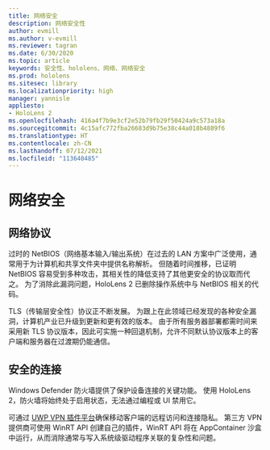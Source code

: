 ```yaml
---
title: 网络安全
description: 网络安全性
author: evmill
ms.author: v-evmill
ms.reviewer: tagran
ms.date: 6/30/2020
ms.topic: article
keywords: 安全性、hololens、网络、网络安全
ms.prod: hololens
ms.sitesec: library
ms.localizationpriority: high
manager: yannisle
appliesto:
- HoloLens 2
ms.openlocfilehash: 416a4f7b9e3cf2e52b79fb29f50424a9c573a18a
ms.sourcegitcommit: 4c15afc772fba26683d9b75e38c44a018b4889f6
ms.translationtype: HT
ms.contentlocale: zh-CN
ms.lasthandoff: 07/12/2021
ms.locfileid: "113640485"
---
```

# <a name="network-security"></a>网络安全

## <a name="network-protocols"></a>网络协议

过时的 NetBIOS（网络基本输入/输出系统）在过去的 LAN 方案中广泛使用，通常用于为计算机和共享文件夹中提供名称解析。 但随着时间推移，已证明 NetBIOS 容易受到多种攻击，其相关性的降低支持了其他更安全的协议取而代之。 为了消除此漏洞问题，HoloLens 2 已删除操作系统中与 NetBIOS 相关的代码。

TLS（传输层安全性）协议正不断发展。 为跟上在此领域已经发现的各种安全漏洞，计算机产业已升级到更新和更有效的版本。 由于所有服务器部署都需时间来采用新 TLS 协议版本，因此可实施一种回退机制，允许不同默认协议版本上的客户端和服务器在过渡期仍能通信。

## <a name="secure-connectivity"></a>安全的连接 

Windows Defender 防火墙提供了保护设备连接的关键功能。 使用 HoloLens 2，防火墙将始终处于启用状态，无法通过编程或 UI 禁用它。

可通过 [UWP VPN 插件平台](/uwp/api/Windows.Networking.Vpn?view=winrt-19041)确保移动客户端的远程访问和连接隐私。 第三方 VPN 提供商可使用 WinRT API 创建自己的插件，WinRT API 将在 AppContainer 沙盒中运行，从而消除通常与写入系统级驱动程序关联的复杂性和问题。
